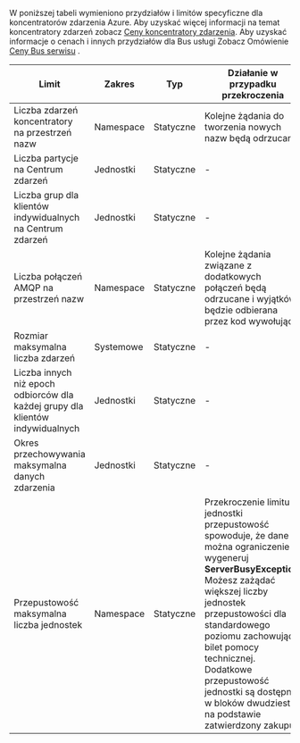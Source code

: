 W poniższej tabeli wymieniono przydziałów i limitów specyficzne dla koncentratorów zdarzenia Azure. Aby uzyskać więcej informacji na temat koncentratory zdarzeń zobacz [Ceny koncentratory zdarzenia](https://azure.microsoft.com/pricing/details/event-hubs/). Aby uzyskać informacje o cenach i innych przydziałów dla Bus usługi Zobacz Omówienie [Ceny Bus serwisu](https://azure.microsoft.com/pricing/details/service-bus/) .

| Limit                                            | Zakres       | Typ   | Działanie w przypadku przekroczenia                                                                                                 | Wartość    |
|--------------------------------------------------|-------------|--------|------------------------------------------------------------------------------------------------------------------------|----------|
| Liczba zdarzeń koncentratory na przestrzeń nazw               | Namespace   | Statyczne | Kolejne żądania do tworzenia nowych nazw będą odrzucane.                                                  | 10       |
| Liczba partycje na Centrum zdarzeń               | Jednostki      | Statyczne |  -                                                                                                                      | 32       |
| Liczba grup dla klientów indywidualnych na Centrum zdarzeń          | Jednostki      | Statyczne |  -                                                                                                                      | 20       |
| Liczba połączeń AMQP na przestrzeń nazw         | Namespace   | Statyczne | Kolejne żądania związane z dodatkowych połączeń będą odrzucane i wyjątków będzie odbierana przez kod wywołujący. | 5000    |
| Rozmiar maksymalna liczba zdarzeń                               | Systemowe | Statyczne |  -                                                                                                                      | 256KB    |
| Liczba innych niż epoch odbiorców dla każdej grupy dla klientów indywidualnych | Jednostki      | Statyczne |  -                                                                                                                      | 5        |
| Okres przechowywania maksymalna danych zdarzenia           | Jednostki      | Statyczne |  -                                                                                                                      | 1-7 dni |
| Przepustowość maksymalna liczba jednostek           | Namespace      | Statyczne | Przekroczenie limitu jednostki przepustowość spowoduje, że dane można ograniczenie i wygeneruj **ServerBusyException**. Możesz zażądać większej liczby jednostek przepustowości dla standardowego poziomu zachowując bilet pomocy technicznej. Dodatkowe przepustowość jednostki są dostępne w bloków dwudziestu na podstawie zatwierdzony zakupu.                                                                                                                       | 20 |
